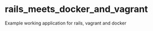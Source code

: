rails_meets_docker_and_vagrant
==============================

Example working application for rails, vagrant and docker
